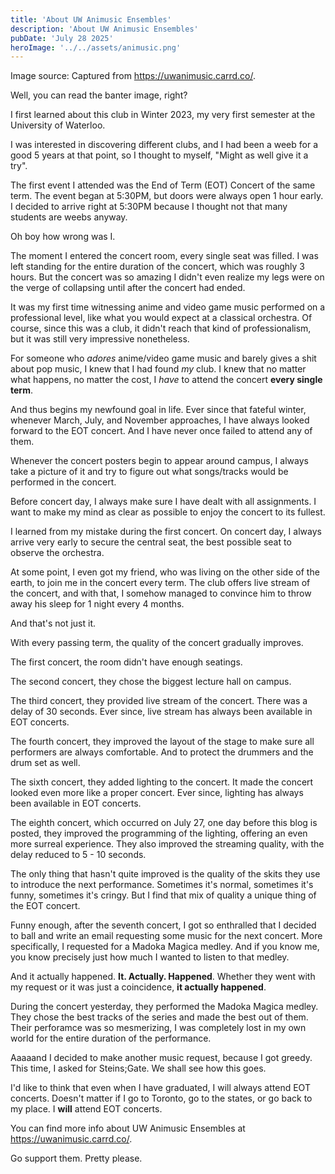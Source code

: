 ```yaml
---
title: 'About UW Animusic Ensembles'
description: 'About UW Animusic Ensembles'
pubDate: 'July 28 2025'
heroImage: '../../assets/animusic.png'
---
```


Image source: Captured from https://uwanimusic.carrd.co/.

Well, you can read the banter image, right?

I first learned about this club in Winter 2023, my very first semester at the University of Waterloo.

I was interested in discovering different clubs, and I had been a weeb for a good 5 years at that point, so I thought to myself, "Might as well give it a try".

The first event I attended was the End of Term (EOT) Concert of the same term. The event began at 5:30PM, but doors were always open 1 hour early. I decided to arrive right at 5:30PM because I thought not that many students are weebs anyway.

Oh boy how wrong was I.

The moment I entered the concert room, every single seat was filled. I was left standing for the entire duration of the concert, which was roughly 3 hours. But the concert was so amazing I didn't even realize my legs were on the verge of collapsing until after the concert had ended.

It was my first time witnessing anime and video game music performed on a professional level, like what you would expect at a classical orchestra. Of course, since this was a club, it didn't reach that kind of professionalism, but it was still very impressive nonetheless.

For someone who *adores* anime/video game music and barely gives a shit about pop music, I knew that I had found *my* club. I knew that no matter what happens, no matter the cost, I *have* to attend the concert **every single term**.

And thus begins my newfound goal in life. Ever since that fateful winter, whenever March, July, and November approaches, I have always looked forward to the EOT concert. And I have never once failed to attend any of them.

Whenever the concert posters begin to appear around campus, I always take a picture of it and try to figure out what songs/tracks would be performed in the concert.

Before concert day, I always make sure I have dealt with all assignments. I want to make my mind as clear as possible to enjoy the concert to its fullest.

I learned from my mistake during the first concert. On concert day, I always arrive very early to secure the central seat, the best possible seat to observe the orchestra.

At some point, I even got my friend, who was living on the other side of the earth, to join me in the concert every term. The club offers live stream of the concert, and with that, I somehow managed to convince him to throw away his sleep for 1 night every 4 months.

And that's not just it.

With every passing term, the quality of the concert gradually improves.

The first concert, the room didn't have enough seatings.

The second concert, they chose the biggest lecture hall on campus.

The third concert, they provided live stream of the concert. There was a delay of 30 seconds. Ever since, live stream has always been available in EOT concerts.

The fourth concert, they improved the layout of the stage to make sure all performers are always comfortable. And to protect the drummers and the drum set as well.

The sixth concert, they added lighting to the concert. It made the concert looked even more like a proper concert. Ever since, lighting has always been available in EOT concerts.

The eighth concert, which occurred on July 27, one day before this blog is posted, they improved the programming of the lighting, offering an even more surreal experience. They also improved the streaming quality, with the delay reduced to 5 - 10 seconds.

The only thing that hasn't quite improved is the quality of the skits they use to introduce the next performance. Sometimes it's normal, sometimes it's funny, sometimes it's cringy. But I find that mix of quality a unique thing of the EOT concert.

Funny enough, after the seventh concert, I got so enthralled that I decided to ball and write an email requesting some music for the next concert. More specifically, I requested for a Madoka Magica medley. And if you know me, you know precisely just how much I wanted to listen to that medley.

And it actually happened. **It. Actually. Happened**. Whether they went with my request or it was just a coincidence, **it actually happened**.

During the concert yesterday, they performed the Madoka Magica medley. They chose the best tracks of the series and made the best out of them. Their perforamce was so mesmerizing, I was completely lost in my own world for the entire duration of the performance.

Aaaaand I decided to make another music request, because I got greedy. This time, I asked for Steins;Gate. We shall see how this goes.

I'd like to think that even when I have graduated, I will always attend EOT concerts. Doesn't matter if I go to Toronto, go to the states, or go back to my place. I **will** attend EOT concerts.

You can find more info about UW Animusic Ensembles at https://uwanimusic.carrd.co/.

Go support them. Pretty please.